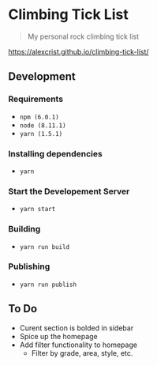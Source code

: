 # Climbing Tick List

> My personal rock climbing tick list

https://alexcrist.github.io/climbing-tick-list/

## Development

### Requirements

- `npm (6.0.1)`
- `node (8.11.1)`
- `yarn (1.5.1)`

### Installing dependencies

- `yarn`

### Start the Developement Server

- `yarn start`

### Building

- `yarn run build`

### Publishing

- `yarn run publish`

## To Do

- Curent section is bolded in sidebar
- Spice up the homepage
- Add filter functionality to homepage
  - Filter by grade, area, style, etc.
